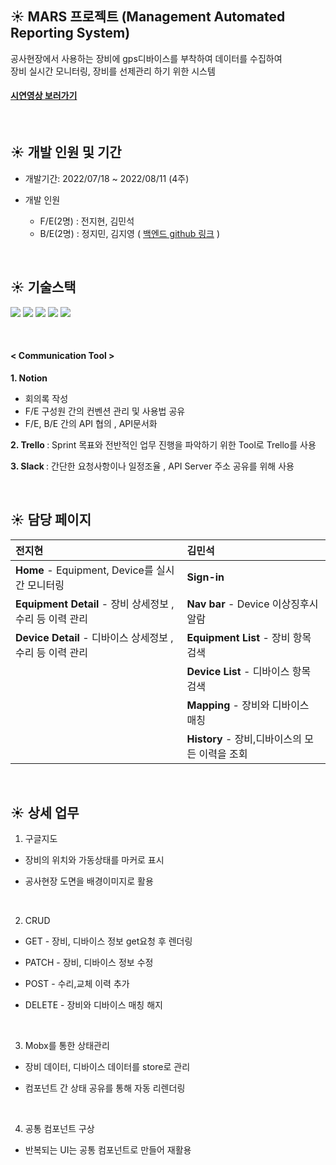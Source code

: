 ## ☀️ MARS 프로젝트 (Management Automated Reporting System)

공사현장에서 사용하는 장비에 gps디바이스를 부착하여 데이터를 수집하여<br/>
장비 실시간 모니터링, 장비를 선제관리 하기 위한 시스템

#### [시연영상 보러가기](https://www.youtube.com/watch?v=pn_MEgDiRi4)

  <br />
  
## ☀️ 개발 인원 및 기간

- 개발기간: 2022/07/18 ~ 2022/08/11 (4주)

- 개발 인원

  - F/E(2명) : 전지현, 김민석
  - B/E(2명) : 정지민, 김지영 ( [백엔드 github 링크](https://github.com/jiminnote/Mars_project) )

<br />

## ☀️ 기술스택

<img src="https://img.shields.io/badge/react-61DAFB?style=flat-square&logo=react&logoColor=white"/> <img src="https://img.shields.io/badge/ReactRouter-CA4245?style=flat-square&logo=ReactRouter&logoColor=white"/>
<img src="https://img.shields.io/badge/TypeScript-3178C6?style=flat-square&logo=TypeScript&logoColor=white"/>
<img src="https://img.shields.io/badge/MobX-FF9955?style=flat-square&logo=MobX&logoColor=white"/>
<img src="https://img.shields.io/badge/TailwindCSS-06B6D4?style=flat-square&logo=TailwindCSS&logoColor=white"/>

<br />

#### < Communication Tool >

<b> 1. Notion </b>

- 회의록 작성
- F/E 구성원 간의 컨벤션 관리 및 사용법 공유
- F/E, B/E 간의 API 협의 , API문서화

<b> 2. Trello </b> : Sprint 목표와 전반적인 업무 진행을 파악하기 위한 Tool로 Trello를 사용

<b> 3. Slack </b> : 간단한 요청사항이나 일정조율 , API Server 주소 공유를 위해 사용

<br />

## ☀️ 담당 페이지

| 전지현                                                    | 김민석                                         |
| :-------------------------------------------------------- | :--------------------------------------------- |
| **Home** - Equipment, Device를 실시간 모니터링            | **Sign-in**                                    |
| **Equipment Detail** - 장비 상세정보 , 수리 등 이력 관리  | **Nav bar** - Device 이상징후시 알람           |
| **Device Detail** - 디바이스 상세정보 , 수리 등 이력 관리 | **Equipment List** - 장비 항목 검색            |
|                                                           | **Device List** - 디바이스 항목 검색           |
|                                                           | **Mapping** - 장비와 디바이스 매칭             |
|                                                           | **History** - 장비,디바이스의 모든 이력을 조회 |

<br />

## ☀️ 상세 업무

1. 구글지도

- 장비의 위치와 가동상태를 마커로 표시 <br/>
- 공사현장 도면을 배경이미지로 활용

   <br/>

2. CRUD

- GET - 장비, 디바이스 정보 get요청 후 렌더링 <br/>
- PATCH - 장비, 디바이스 정보 수정 <br/>
- POST - 수리,교체 이력 추가 <br/>
- DELETE - 장비와 디바이스 매칭 해지

   <br/>

3. Mobx를 통한 상태관리

- 장비 데이터, 디바이스 데이터를 store로 관리
- 컴포넌트 간 상태 공유를 통해 자동 리렌더링

  <br/>  
 
4. 공통 컴포넌트 구상 
* 반복되는 UI는 공통 컴포넌트로 만들어 재활용
